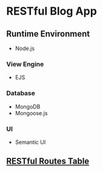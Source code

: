 # RESTful Blog App

## Runtime Environment
* Node.js
### View Engine
* EJS
### Database
* MongoDB
* Mongoose.js
### UI
* Semantic UI

## [RESTful Routes Table](https://github.com/joenelsong/WebDev--BlogApp/blob/master/RESTful%20Routes%20Chart.html)

